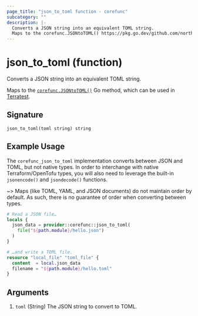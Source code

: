```yaml
---
page_title: "json_to_toml function - corefunc"
subcategory: ""
description: |-
  Converts a JSON string into an equivalent TOML string.
  Maps to the corefunc.JSONtoTOML() https://pkg.go.dev/github.com/northwood-labs/terraform-provider-corefunc/corefunc#JSONtoTOML Go method, which can be used in Terratest https://terratest.gruntwork.io.
---
```


# json_to_toml (function)

Converts a JSON string into an equivalent TOML string.

Maps to the [`corefunc.JSONtoTOML()`](https://pkg.go.dev/github.com/northwood-labs/terraform-provider-corefunc/corefunc#JSONtoTOML) Go method, which can be used in [Terratest](https://terratest.gruntwork.io).

## Signature

<!-- signature generated by tfplugindocs -->
```text
json_to_toml(toml string) string
```

## Example Usage

The `corefunc_json_to_toml` implementation converts between JSON and TOML, but not native types. In order to interchange with native Terraform/OpenTofu types, you will also need to leverage the built-in `jsonencode()` and `jsondecode()` functions.

~> Maps (like TOML, YAML, and JSON documents) do not maintain order by default. As such, there is no guarantee of order when converting between types.

```terraform
# Read a JSON file…
locals {
  json_data = provider::corefunc::json_to_toml(
    file("${path.module}/hello.json")
  )
}

# …and write a TOML file.
resource "local_file" "toml_file" {
  content  = local.json_data
  filename = "${path.module}/hello.toml"
}
```

## Arguments

1. `toml` (String) The JSON string to convert to TOML.

<!-- Preview the provider docs with the Terraform registry provider docs preview tool: https://registry.terraform.io/tools/doc-preview -->
